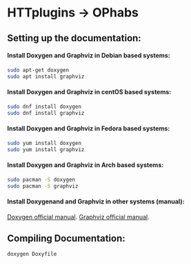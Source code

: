 #  HTTplugins -> OPhabs
## Setting up the documentation:
#### Install Doxygen and Graphviz in Debian based systems:
```sh
sudo apt-get doxygen
sudo apt install graphviz
```

#### Install Doxygen and Graphviz in centOS based systems:
```sh
sudo dnf install doxygen
sudo dnf install graphviz
```
#### Install Doxygen and Graphviz in Fedora based systems:
```sh
sudo yum install doxygen
sudo yum install graphviz
```
#### Install Doxygen and Graphviz in Arch based systems:
```sh
sudo pacman -S doxygen
sudo pacman -S graphviz
```
#### Install Doxygenand and Graphviz in other systems (manual):
[Doxygen official manual](https://www.doxygen.nl/manual/install.html).
[Graphviz official manual](https://graphviz.org/download/).

## Compiling Documentation:
```sh
doxygen Doxyfile
```
